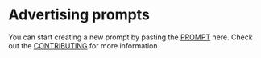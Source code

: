 # Advertising prompts

You can start creating a new prompt by pasting the [PROMPT](../../PROMPT.md) here. Check out the [CONTRIBUTING](../../CONTRIBUTING.md) for more information.